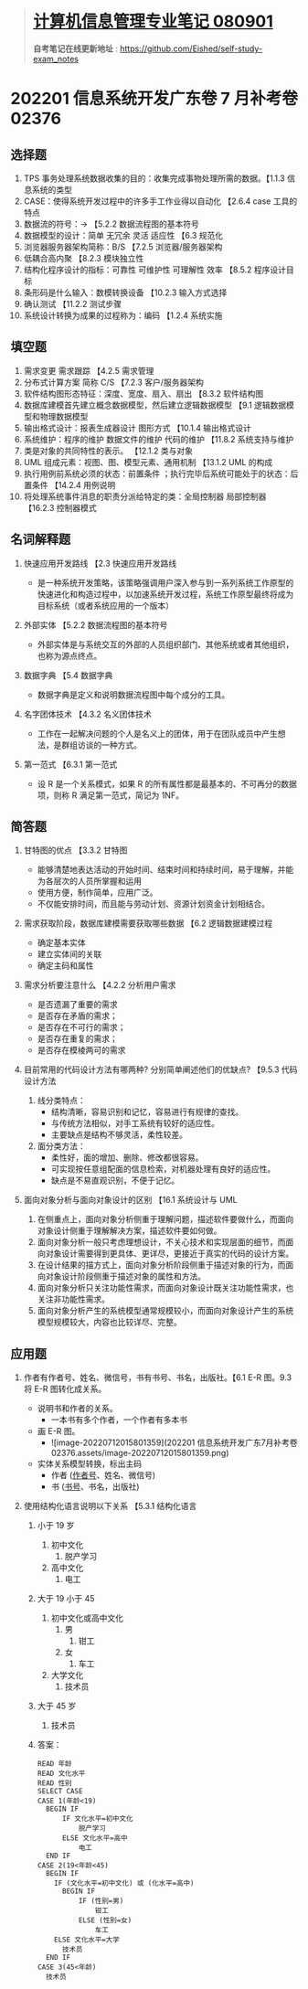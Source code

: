 > # [**计算机信息管理专业笔记 080901**](https://github.com/Eished/self-study-exam_notes)
>
> **自考笔记在线更新地址** : <https://github.com/Eished/self-study-exam_notes>

# 202201 信息系统开发广东卷 7 月补考卷 02376

## 选择题

1. TPS 事务处理系统数据收集的目的：收集完成事物处理所需的数据。【1.1.3 信息系统的类型
2. CASE：使得系统开发过程中的许多手工作业得以自动化 【2.6.4 case 工具的特点
3. 数据流的符号：→ 【5.2.2 数据流程图的基本符号
4. 数据模型的设计：简单 无冗余 灵活 适应性 【6.3 规范化
5. 浏览器服务器架构简称：B/S 【7.2.5 浏览器/服务器架构
6. 低耦合高内聚 【8.2.3 模块独立性
7. 结构化程序设计的指标：可靠性 可维护性 可理解性 效率 【8.5.2 程序设计目标
8. 条形码是什么输入：数模转换设备 【10.2.3 输入方式选择
9. 确认测试 【11.2.2 测试步骤
10. 系统设计转换为成果的过程称为：编码 【1.2.4 系统实施

## 填空题

1. 需求变更 需求跟踪 【4.2.5 需求管理
2. 分布式计算方案 简称 C/S 【7.2.3 客户/服务器架构
3. 软件结构图形态特征：深度、宽度、扇入、扇出 【8.3.2 软件结构图
4. 数据库建模首先建立概念数据模型，然后建立逻辑数据模型 【9.1 逻辑数据模型和物理数据模型
5. 输出格式设计：报表生成器设计 图形方式 【10.1.4 输出格式设计
6. 系统维护：程序的维护 数据文件的维护 代码的维护 【11.8.2 系统支持与维护
7. 类是对象的共同特性的表示。 【12.1.2 类与对象
8. UML 组成元素：视图、图、模型元素、通用机制 【13.1.2 UML 的构成
9. 执行用例前系统必须的状态：前置条件 ；执行完毕后系统可能处于的状态：后置条件 【14.2.4 用例说明
10. 将处理系统事件消息的职责分派给特定的类：全局控制器 局部控制器 【16.2.3 控制器模式

## 名词解释题

1. 快速应用开发路线 【2.3 快速应用开发路线

   - 是一种系统开发策略，该策略强调用户深入参与到一系列系统工作原型的快速进化和构造过程中，以加速系统开发过程，系统工作原型最终将成为目标系统（或者系统应用的一个版本）

2. 外部实体 【5.2.2 数据流程图的基本符号

   - 外部实体是与系统交互的外部的人员组织部门、其他系统或者其他组织，也称为源点终点。

3. 数据字典 【5.4 数据字典

   - 数据字典是定义和说明数据流程图中每个成分的工具。

4. 名字团体技术 【4.3.2 名义团体技术

   - 工作在一起解决问题的个人是名义上的团体，用于在团队成员中产生想法，是群组访谈的一种方式。

5. 第一范式 【6.3.1 第一范式
   - 设 R 是一个关系模式，如果 R 的所有属性都是最基本的、不可再分的数据项，则称 R 满足第一范式，简记为 1NF。

## 简答题

1. 甘特图的优点 【3.3.2 甘特图
   - 能够清楚地表达活动的开始时间、结束时间和持续时间，易于理解，并能为各层次的人员所掌握和运用
   - 使用方便，制作简单，应用广泛。
   - 不仅能安排时间，而且能与劳动计划、资源计划资金计划相结合。
2. 需求获取阶段，数据库建模需要获取哪些数据 【6.2 逻辑数据建模过程

   - 确定基本实体
   - 建立实体间的关联
   - 确定主码和属性
3. 需求分析要注意什么 【4.2.2 分析用户需求
   - 是否遗漏了重要的需求
   - 是否存在矛盾的需求；
   - 是否存在不可行的需求；
   - 是否存在重复的需求；
   - 是否存在模棱两可的需求
4. 目前常用的代码设计方法有哪两种? 分别简单阐述他们的优缺点? 【9.5.3 代码设计方法
   1. 线分类特点：
      - 结构清晰，容易识别和记忆，容易进行有规律的查找。
      - 与传统方法相似，对手工系统有较好的适应性。
      - 主要缺点是结构不够灵活，柔性较差。
   2. 面分类方法：
      - 柔性好，面的增加、删除、修改都很容易。
      - 可实现按任意组配面的信息检索，对机器处理有良好的适应性。
      - 缺点是不易直观识别，不便于记忆。

5. 面向对象分析与面向对象设计的区别 【16.1 系统设计与 UML
   1. 在侧重点上，面向对象分析侧重于理解问题，描述软件要做什么，而面向对象设计侧重于理解解决方案，描述软件要如何做。
   2. 面向对象分析一般只考虑理想设计，不关心技术和实现层面的细节，而面向对象设计需要得到更具体、更详尽，更接近于真实的代码的设计方案。
   3. 在设计结果的描方式上，面向对象分析阶段侧重于描述对象的行为，而面向对象设计阶段侧重于描述对象的属性和方法。
   4. 面向对象分析只关注功能性需求，而面向对象设计既关注功能性需求，也关注非功能性需求。
   5. 面向对象分析产生的系统模型通常规模较小，而面向对象设计产生的系统模型规模较大，内容也比较详尽、完整。


## 应用题

1. 作者有作者号、姓名、微信号，书有书号、书名，出版社。【6.1 E-R 图。9.3 将 E-R 图转化成关系。

   - 说明书和作者的关系。
     - 一本书有多个作者，一个作者有多本书
   - 画 E-R 图。
     - ![image-20220712015801359](202201 信息系统开发广东7月补考卷 02376.assets/image-20220712015801359.png)
   - 实体关系模型转换，标出主码
     - 作者 (<u>作者号</u>、姓名、微信号)
     - 书 (<u>书号</u>、书名，出版社)

2. 使用结构化语言说明以下关系 【5.3.1 结构化语言

   1. 小于 19 岁

      1. 初中文化
         1. 脱产学习
      2. 高中文化
         1. 电工

   2. 大于 19 小于 45

      1. 初中文化或高中文化
         1. 男
            1. 钳工
         2. 女
            1. 车工
      2. 大学文化
         1. 技术员

   3. 大于 45 岁

      1. 技术员

   4. 答案：

      ```basic
      READ 年龄
      READ 文化水平
      READ 性别
      SELECT CASE
      CASE 1(年龄<19)
      	BEGIN IF
      		IF 文化水平=初中文化
      			脱产学习
      		ELSE 文化水平=高中
      			电工
        END IF
      CASE 2(19<年龄<45)
        BEGIN IF
          IF (文化水平=初中文化) 或 (化水平=高中)
          	BEGIN IF
          		IF (性别=男)
          			钳工
          		ELSE (性别=女)
          			车工
          ELSE 文化水平=大学
          	技术员
        END IF
      CASE 3(45<年龄)
      	技术员
      ```
